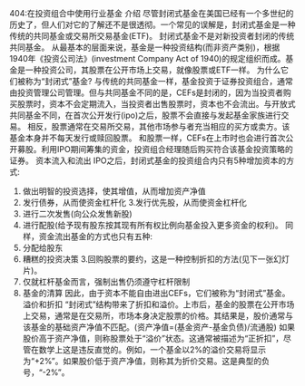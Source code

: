 404:在投资组合中使用行业基金
介绍
尽管封闭式基金在美国已经有一个多世纪的历史了，但人们对它的了解还不是很透彻。一个常见的误解是，封闭式基金是一种传统的共同基金或交易所交易基金(ETF)。
封闭式基金不是对新投资者封闭的传统共同基金。
从最基本的层面来说，基金是一种投资结构(而非资产类别)，根据1940年《投资公司法》(investment Company Act of 1940)的规定组织而成。基金是一种投资公司，其股票在公开市场上交易，就像股票或ETF一样。
为什么它们被称为“封闭式”基金?
与传统的共同基金一样，基金投资于证券投资组合，通常由投资管理公司管理。但与共同基金不同的是，CEFs是封闭的，因为当投资者购买股票时，资本不会定期流入，当投资者出售股票时，资本也不会流出。与开放式共同基金不同，在首次公开发行(ipo)之后，股票不会直接与发起基金家族进行交易。
相反，股票通常在交易所交易，其他市场参与者充当相应的买方或卖方。该基金本身并不每天发行或赎回股票。
和股票一样，CEFs在上市时也会进行首次公开募股。利用IPO期间筹集的资金，投资组合经理随后购买符合该基金投资策略的证券。
资本流入和流出
IPO之后，封闭式基金的投资组合内只有5种增加资本的方式:
1. 做出明智的投资选择，使其增值，从而增加资产净值
2. 发行债券，从而使资金杠杆化
3.发行优先股，从而使资金杠杆化
4. 进行二次发售(向公众发售新股)
5. 进行配股(给予现有股东按其现有所有权比例向基金投入更多资金的权利)。
同样，资金流出基金的方式也只有五种:
1. 分配给股东
2. 糟糕的投资决策
3.回购股票的要约，这是一种控制折扣的方法(见下一张幻灯片)。
4. 仅就杠杆基金而言，强制出售仍须遵守杠杆限制
5. 基金的清算
因此，由于资本不能自由进出CEFs，它们被称为“封闭式”基金。
溢价和折扣
“封闭式”结构带来了折扣和溢价。上市后，基金的股票在公开市场上交易，通常是在交易所，市场本身决定股票的价格。其结果是，股价通常与该基金的基础资产净值不匹配。(资产净值=(基金资产-基金负债)/流通股)
如果股价高于资产净值，则称股票处于“溢价”状态。这通常被描述为“正折扣”，尽管在数学上这是违反直觉的。例如，一个基金以2%的溢价交易将显示为“+2%”。如果股价低于资产净值，则称其为折价交易。这是典型的负号，“-2%”。
